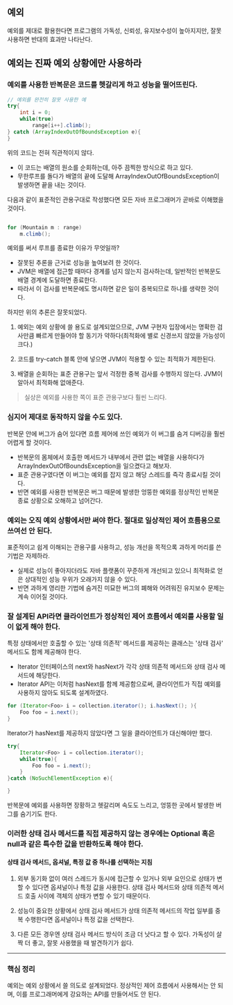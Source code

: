 
## 예외
예외를 제대로 활용한다면 프로그램의 가독성, 신뢰성, 유지보수성이 높아지지만, 잘못 사용하면 반대의 효과만 나타난다. 

## 예외는 진짜 예외 상황에만 사용하라 

### 예외를 사용한 반복문은 코드를 헷갈리게 하고 성능을 떨어뜨린다.
```java
// 예외를 완전히 잘못 사용한 예
try{
    int i = 0;
    while(true)
        range[i++].climb();
} catch (ArrayIndexOutOfBoundsException e){
}
```
위의 코드는 전혀 직관적이지 않다.   
- 이 코드는 배열의 원소를 순회하는데, 아주 끔찍한 방식으로 하고 있다.
- 무한루프를 돌다가 배열의 끝에 도달해 ArrayIndexOutOfBoundsException이 발생하면 끝을 내는 것이다.

다음과 같이 표준적인 관용구대로 작성했다면 모든 자바 프로그래머가 곧바로 이해했을 것이다.
```java

for (Mountain m : range)
    m.climb();
```

예외를 써서 루프를 종료한 이유가 무엇일까?
- 잘못된 추론을 근거로 성능을 높여보려 한 것이다.
- JVM은 배열에 접근할 때마다 경계를 넘지 않는지 검사하는데, 일반적인 반복문도 배열 경계에 도달하면 종료한다.
- 따라서 이 검사를 반복문에도 명시하면 같은 일이 중복되므로 하나를 생략한 것이다.

하지만 위의 추론은 잘못되었다.

1. 예외는 예외 상황에 쓸 용도로 설계되었으므로, JVM 구현자 입장에서는 명확한 검사만큼 빠르게 만들어야 할 동기가 약하다(최적화에 별로 신경쓰지 않았을 가능성이 크다.)

2. 코드를 try-catch 블록 안에 넣으면 JVM이 적용할 수 있는 최적화가 제한된다.

3. 배열을 순회하는 표준 관용구는 앞서 걱정한 중복 검사를 수행하지 않는다. JVM이 알아서 최적화해 없애준다.

> 실상은 예외를 사용한 쪽이 표준 관용구보다 훨씬 느리다.

### 심지어 제대로 동작하지 않을 수도 있다.
반복문 안에 버그가 숨어 있다면 흐름 제어에 쓰인 예외가 이 버그를 숨겨 디버깅을 훨씬 어렵게 할 것이다.
- 반복문의 몸체에서 호출한 메서드가 내부에서 관련 없는 배열을 사용하다가 ArrayIndexOutOfBoundsException을 일으켰다고 해보자.
- 표준 관용구였다면 이 버그는 예외를 잡지 않고 해당 스레드를 즉각 종료시킬 것이다.
- 반면 예외를 사용한 반복문은 버그 때문에 발생한 엉뚱한 예외를 정상적인 반복문 종료 상황으로 오해하고 넘어간다.

### 예외는 오직 예외 상황에서만 써야 한다. 절대로 일상적인 제어 흐름용으로 쓰여선 안 된다.
표준적이고 쉽게 이해되는 관용구를 사용하고, 성능 개선을 목적으록 과하게 머리를 쓴 기법은 자제하라.
- 실제로 성능이 좋아지더라도 자바 플랫폼이 꾸준하게 개선되고 있으니 최적화로 얻은 상대적인 성능 우위가 오래가지 않을 수 있다.
- 반면 과하게 영리한 기법에 숨겨진 미묘한 버그의 폐해와 어려워진 유지보수 문제는 계속 이어질 것이다.

### 잘 설계된 API라면 클라이언트가 정상적인 제어 흐름에서 예외를 사용할 일이 없게 해야 한다.
특정 상태에서만 호출할 수 있는 '상태 의존적' 메서드를 제공하는 클래스는 '상태 검사' 메서드도 함께 제공해야 한다.
- Iterator 인터페이스의 next와 hasNext가 각각 상태 의존적 메서드와 상태 검사 메서드에 해당한다.
- Iterator API는 이처럼 hasNext를 함께 제공함으로써, 클라이언트가 직접 예외를 사용하지 않아도 되도록 설계하였다.

```java
for (Iterator<Foo> i = collection.iterator(); i.hasNext(); ){
    Foo foo = i.next();
}
```

Iterator가 hasNext를 제공하지 않았다면 그 일을 클라이언트가 대신해야만 했다.

```java
try{
    Iterator<Foo> i = collection.iterator();
    while(true){
        Foo foo = i.next();
    }
}catch (NoSuchElementException e){

}
```
반복문에 예외를 사용하면 장황하고 헷갈리며 속도도 느리고, 엉뚱한 곳에서 발생한 버그를 숨기기도 한다.

### 이러한 상태 검사 메서드를 직접 제공하지 않는 경우에는 Optional 혹은 null과 같은 특수한 값을 반환하도록 해야 한다.

#### 상태 검사 메서드, 옵셔널, 특정 값 중 하나를 선택하는 지침

1. 외부 동기화 없이 여러 스레드가 동시에 접근할 수 있거나 외부 요인으로 상태가 변할 수 있다면 옵셔널이나 특정 값을 사용한다. 상태 검사 메서드와 상태 의존적 메서드 호출 사이에 객체의 상태가 변할 수 있기 때문이다.

2. 성능이 중요한 상황에서 상태 검사 메서드가 상태 의존적 메서드의 작업 일부를 중복 수행한다면 옵셔널이나 특정 값을 선택한다.

3. 다른 모든 경우엔 상태 검사 메서드 방식이 조금 더 낫다고 할 수 있다. 가독성이 살짝 더 좋고, 잘못 사용했을 때 발견하기가 쉽다.


---
### 핵심 정리
예외는 예외 상황에서 쓸 의도로 설계되었다. 정상적인 제어 흐름에서 사용해서는 안 되며, 이를 프로그래머에게 강요하는 API를 만들어서도 안 된다.